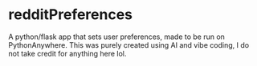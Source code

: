 # redditPreferences
A python/flask app that sets user preferences, made to be run on PythonAnywhere.
This was purely created using AI and vibe coding, I do not take credit for anything here lol.

